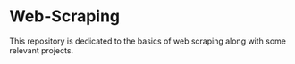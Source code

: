 # Web-Scraping
This repository is dedicated to the basics of web scraping along with some relevant projects.
